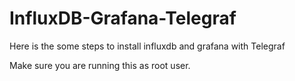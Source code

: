 # InfluxDB-Grafana-Telegraf
Here is the some steps to install influxdb and grafana with Telegraf

Make sure you are running this as root user.
